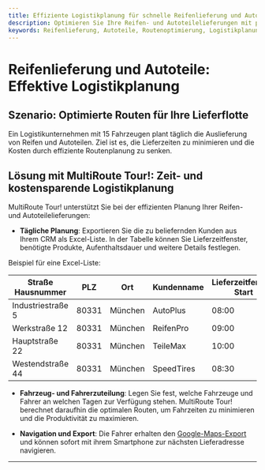 ```yaml
---
title: Effiziente Logistikplanung für schnelle Reifenlieferung und Autoteile
description: Optimieren Sie Ihre Reifen- und Autoteilelieferungen mit präziser Einsatzplanung und Routenoptimierung. Reduzieren Sie Fahrzeiten, integrieren Sie umliegende Aufträge effizient und liefern Sie kostengünstig.
keywords: Reifenlieferung, Autoteile, Routenoptimierung, Logistikplanung, schnelle Lieferung, MultiRoute Tour, kostengünstig, Lieferung
---
```


# Reifenlieferung und Autoteile: Effektive Logistikplanung

## Szenario: Optimierte Routen für Ihre Lieferflotte

Ein Logistikunternehmen mit 15 Fahrzeugen plant täglich die Auslieferung von Reifen und Autoteilen. Ziel ist es, die Lieferzeiten zu minimieren und die Kosten durch effiziente Routenplanung zu senken.

## Lösung mit MultiRoute Tour!: Zeit- und kostensparende Logistikplanung

MultiRoute Tour! unterstützt Sie bei der effizienten Planung Ihrer Reifen- und Autoteilelieferungen:

* **Tägliche Planung**: Exportieren Sie die zu beliefernden Kunden aus Ihrem CRM als Excel-Liste. In der Tabelle können Sie Lieferzeitfenster, benötigte Produkte, Aufenthaltsdauer und weitere Details festlegen.

Beispiel für eine Excel-Liste:

| Straße Hausnummer | PLZ  | Ort        | Kundenname | Lieferzeitfenster Start | Lieferzeitfenster Ende | Aufenthaltsdauer (Sek.) | Wochentag |
|------------------|------|------------|------------|-------------------------|------------------------|-------------------------|-----------|
| Industriestraße 5 | 80331| München    | AutoPlus   | 08:00                   | 11:00                  | 1800                    | Mo        |
| Werkstraße 12     | 80331| München    | ReifenPro  | 09:00                   | 12:00                  | 1800                    | Mo        |
| Hauptstraße 22    | 80331| München    | TeileMax   | 10:00                   | 13:00                  | 1800                    | Di        |
| Westendstraße 44  | 80331| München    | SpeedTires | 08:30                   | 10:00                  | 1800                    | Fr        |

* **Fahrzeug- und Fahrerzuteilung**: Legen Sie fest, welche Fahrzeuge und Fahrer an welchen Tagen zur Verfügung stehen. MultiRoute Tour! berechnet daraufhin die optimalen Routen, um Fahrzeiten zu minimieren und die Produktivität zu maximieren.

* **Navigation und Export**: Die Fahrer erhalten den [Google-Maps-Export](../tour/#tour-exportieren) und können sofort mit ihrem Smartphone zur nächsten Lieferadresse navigieren.
---

